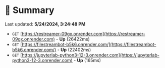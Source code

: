 # 📖 Summary
Last updated: **5/24/2024, 3:24:48 PM**

- `GET` [https://restreamer-09gx.onrender.com](https://restreamer-09gx.onrender.com) - **Up** (26422ms)
- `GET` [https://filestreambot-b5k6.onrender.com/](https://filestreambot-b5k6.onrender.com/) - **Up** (22402ms)
- `GET` [https://jupyterlab-python3-12-3.onrender.com](https://jupyterlab-python3-12-3.onrender.com) - **Up** (165ms)

